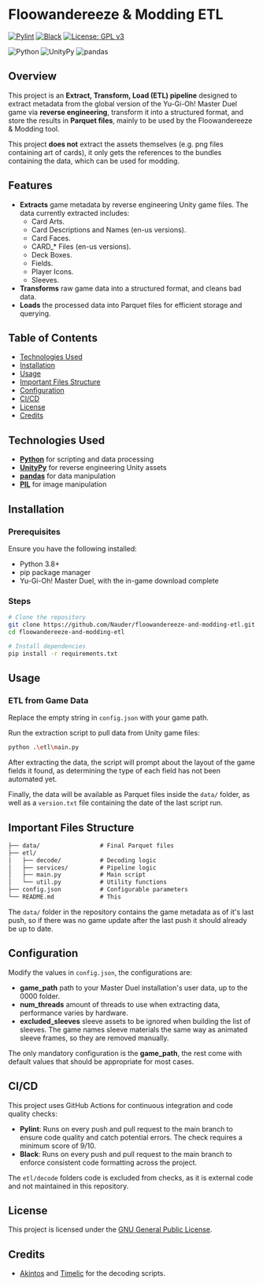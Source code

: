 # Floowandereeze & Modding ETL

[![Pylint](https://github.com/Nauder/floowandereeze-and-modding-etl/actions/workflows/pylint.yml/badge.svg)](https://github.com/Nauder/floowandereeze-and-modding-etl/actions/workflows/pylint.yml)
[![Black](https://github.com/Nauder/floowandereeze-and-modding-etl/actions/workflows/black.yml/badge.svg)](https://github.com/Nauder/floowandereeze-and-modding-etl/actions/workflows/black.yml)
[![License: GPL v3](https://img.shields.io/badge/License-GPLv3-blue.svg)](https://www.gnu.org/licenses/gpl-3.0)

![Python](https://img.shields.io/badge/python-3.8+-blue?logo=python&logoColor=white)
![UnityPy](https://img.shields.io/badge/UnityPy-1.20-orange?logo=unity&logoColor=white)
![pandas](https://img.shields.io/badge/pandas-latest-6554A8?logo=pandas&logoColor=white)

## Overview

This project is an **Extract, Transform, Load (ETL) pipeline** designed to extract metadata from the global version of
the Yu-Gi-Oh! Master Duel game via **reverse engineering**, transform it into a structured format, and store the results
in **Parquet files**, mainly to be used by the Floowandereeze & Modding tool.

This project **does not** extract the assets themselves (e.g. png files containing art of cards), it only gets the
references to the bundles containing the data, which can be used for modding.

## Features

- **Extracts** game metadata by reverse engineering Unity game files. The data currently extracted includes:
  - Card Arts.
  - Card Descriptions and Names (en-us versions).
  - Card Faces.
  - CARD_* Files (en-us versions).
  - Deck Boxes.
  - Fields.
  - Player Icons.
  - Sleeves.
- **Transforms** raw game data into a structured format, and cleans bad data.
- **Loads** the processed data into Parquet files for efficient storage and querying.

## Table of Contents

- [Technologies Used](#technologies-used)
- [Installation](#installation)
- [Usage](#usage)
- [Important Files Structure](#important-files-structure)
- [Configuration](#configuration)
- [CI/CD](#cicd)
- [License](#license)
- [Credits](#credits)

## Technologies Used

- [**Python**](https://www.python.org/) for scripting and data processing
- [**UnityPy**](https://github.com/K0lb3/UnityPy) for reverse engineering Unity assets
- [**pandas**](https://pandas.pydata.org/) for data manipulation
- [**PIL**](https://pypi.org/project/pillow/) for image manipulation

## Installation

### Prerequisites

Ensure you have the following installed:

- Python 3.8+
- pip package manager
- Yu-Gi-Oh! Master Duel, with the in-game download complete

### Steps

```sh
# Clone the repository
git clone https://github.com/Nauder/floowandereeze-and-modding-etl.git
cd floowandereeze-and-modding-etl

# Install dependencies
pip install -r requirements.txt
```

## Usage

### ETL from Game Data

Replace the empty string in `config.json` with your game path.

Run the extraction script to pull data from Unity game files:

```sh
python .\etl\main.py
```

After extracting the data, the script will prompt about the layout of the game fields it found, as determining the type
of each field has not been automated yet.

Finally, the data will be available as Parquet files inside the `data/` folder, as well as a `version.txt` file
containing the date of the last script run.

## Important Files Structure

```txt
├── data/                 # Final Parquet files
├── etl/
│   ├── decode/           # Decoding logic
│   ├── services/         # Pipeline logic
│   ├── main.py           # Main script
│   └── util.py           # Utility functions
├── config.json           # Configurable parameters
└── README.md             # This
```

The `data/` folder in the repository contains the game metadata as of it's last push, so if there was no game update
after the last push it should already be up to date.

## Configuration

Modify the values in `config.json`, the configurations are:

- **game_path** path to your Master Duel installation's user data, up to the 0000 folder.
- **num_threads** amount of threads to use when extracting data, performance varies by hardware.
- **excluded_sleeves** sleeve assets to be ignored when building the list of sleeves. The game names sleeve materials
the same way as animated sleeve frames, so they are removed manually.

The only mandatory configuration is the **game_path**, the rest come with default values that should be appropriate for
most cases.

## CI/CD

This project uses GitHub Actions for continuous integration and code quality checks:

- **Pylint**: Runs on every push and pull request to the main branch to ensure code quality and catch potential errors.
The check requires a minimum score of 9/10.
- **Black**: Runs on every push and pull request to the main branch to enforce consistent code formatting across the
project.

The `etl/decode` folders code is excluded from checks, as it is external code and not maintained
in this repository.

## License

This project is licensed under the [GNU General Public License](LICENSE).

## Credits

- [Akintos](https://gist.github.com/akintos/04e2494c62184d2d4384078b0511673b)
and [Timelic](https://github.com/timelic/master-duel-chinese-translation-switch) for the decoding scripts.
